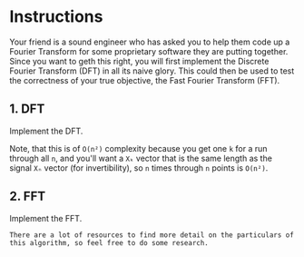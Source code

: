 # Instructions

Your friend is a sound engineer who has asked you to help them code up a Fourier Transform for some proprietary software they are putting together.
Since you want to geth this right, you will first implement the Discrete Fourier Transform (DFT) in all its naive glory.
This could then be used to test the correctness of your true objective, the Fast Fourier Transform (FFT).

## 1. DFT

Implement the DFT.

Note, that this is of `O(n²)` complexity because you get one `k` for a run through all `n`, and you'll want a `Xₖ` vector that is the same length as the signal `Xₙ` vector (for invertibility), so `n` times through `n` points is `O(n²)`.

## 2. FFT

Implement the FFT.

~~~~exercism/note
There are a lot of resources to find more detail on the particulars of this algorithm, so feel free to do some research.
~~~~
